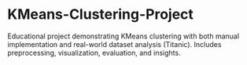 # KMeans-Clustering-Project
Educational project demonstrating KMeans clustering with both manual implementation and real-world dataset analysis (Titanic). Includes preprocessing, visualization, evaluation, and insights.
